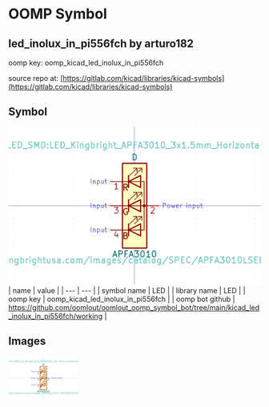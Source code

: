 # OOMP Symbol  
## led_inolux_in_pi556fch  by arturo182  
  
oomp key: oomp_kicad_led_inolux_in_pi556fch  
  
source repo at: [https://gitlab.com/kicad/libraries/kicad-symbols](https://gitlab.com/kicad/libraries/kicad-symbols)  
## Symbol  
  
[![working.png](working_600.png)](working.png)  
| name | value | 
| --- | --- | 
| symbol name | LED | 
| library name | LED | 
| oomp key | oomp_kicad_led_inolux_in_pi556fch | 
| oomp bot github | https://github.com/oomlout/oomlout_oomp_symbol_bot/tree/main/kicad_led_inolux_in_pi556fch/working | 
## Images  
  
[![working.png](working_140.png)](working.png)  

